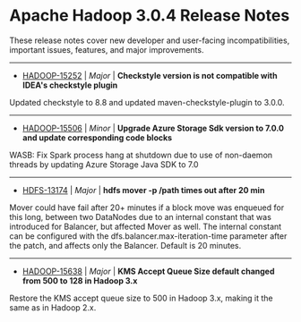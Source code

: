 
<!---
# Licensed to the Apache Software Foundation (ASF) under one
# or more contributor license agreements.  See the NOTICE file
# distributed with this work for additional information
# regarding copyright ownership.  The ASF licenses this file
# to you under the Apache License, Version 2.0 (the
# "License"); you may not use this file except in compliance
# with the License.  You may obtain a copy of the License at
#
#     http://www.apache.org/licenses/LICENSE-2.0
#
# Unless required by applicable law or agreed to in writing, software
# distributed under the License is distributed on an "AS IS" BASIS,
# WITHOUT WARRANTIES OR CONDITIONS OF ANY KIND, either express or implied.
# See the License for the specific language governing permissions and
# limitations under the License.
-->
# Apache Hadoop  3.0.4 Release Notes

These release notes cover new developer and user-facing incompatibilities, important issues, features, and major improvements.


---

* [HADOOP-15252](https://issues.apache.org/jira/browse/HADOOP-15252) | *Major* | **Checkstyle version is not compatible with IDEA's checkstyle plugin**

Updated checkstyle to 8.8 and updated maven-checkstyle-plugin to 3.0.0.


---

* [HADOOP-15506](https://issues.apache.org/jira/browse/HADOOP-15506) | *Minor* | **Upgrade Azure Storage Sdk version to 7.0.0 and update corresponding code blocks**

WASB: Fix Spark process hang at shutdown due to use of non-daemon threads by updating Azure Storage Java SDK to 7.0


---

* [HDFS-13174](https://issues.apache.org/jira/browse/HDFS-13174) | *Major* | **hdfs mover -p /path times out after 20 min**

Mover could have fail after 20+ minutes if a block move was enqueued for this long, between two DataNodes due to an internal constant that was introduced for Balancer, but affected Mover as well.
The internal constant can be configured with the dfs.balancer.max-iteration-time parameter after the patch, and affects only the Balancer. Default is 20 minutes.


---

* [HADOOP-15638](https://issues.apache.org/jira/browse/HADOOP-15638) | *Major* | **KMS Accept Queue Size default changed from 500 to 128 in Hadoop 3.x**

Restore the KMS accept queue size to 500 in Hadoop 3.x, making it the same as in Hadoop 2.x.



